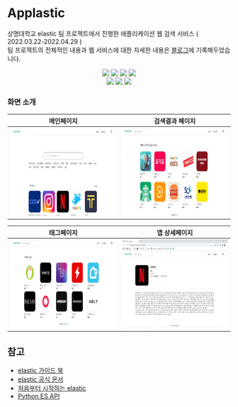 # Applastic 
상명대학교 elastic 팀 프로젝트에서 진행한 애플리케이션 웹 검색 서비스 ( 2022.03.22-2022.04.29 ) <br>
팀 프로젝트의 전체적인 내용과 웹 서비스에 대한 자세한 내용은 [블로그](https://ssbinn.github.io/project/elastic-project/)에 기록해두었습니다.
<br>
<p align='center'>
    <img src="https://img.shields.io/badge/Django-v2.2.5-blue?logo=Django"/>
    <img src="https://img.shields.io/badge/python-v3.9.10-blue?logo=python"/>
    <img src="https://img.shields.io/badge/HTML-v5-yellow?logo=HTML"/>
    <img src="https://img.shields.io/badge/TailwindCSS-v3.0-blue?logo=TailwindCSS"/> <br>
    <img src="https://img.shields.io/badge/Elasticsearch-v7.17.0-orange?logo=Elasticsearch"/>
    <img src="https://img.shields.io/badge/Kibana-v7.17.0-orange?logo=Kibana"/>
    <img src="https://img.shields.io/badge/logstash-v7.17.0-orange?logo=logstash"/>
</p>

### 화면 소개

|               메인페이지              |                검색결과 페이지              |
| :----------------------------------: | :----------------------------------: | 
| <img src="https://github.com/ssbinn/applastic-django/blob/main/img/home.JPG" width='400px' height='200px'>                                | <img src='https://github.com/ssbinn/applastic-django/blob/main/img/%EA%B2%80%EC%83%89%20%EA%B2%B0%EA%B3%BC.JPG' width='400px'  height='200px'>                                 |

|                태그페이지              |                앱 상세페이지               |
| :----------------------------------: | :----------------------------------: |
| <img src='https://github.com/ssbinn/applastic-django/blob/main/img/tagtag.JPG' width='400px' height='200px'>                                 | <img src='https://github.com/ssbinn/applastic-django/blob/main/img/netflix.JPG' width='400px' height='200px'>                                 |



## 참고
- [elastic 가이드 북](https://esbook.kimjmin.net/)
- [elastic 공식 문서](https://www.elastic.co/guide/index.html)
- [처음부터 시작하는 elastic](https://www.youtube.com/watch?v=Ks0P49B4OsA&list=PLhFRZgJc2afp0gaUnQf68kJHPXLG16YCf)
- [Python ES API](https://elasticsearch-py.readthedocs.io/en/v8.1.1/)
